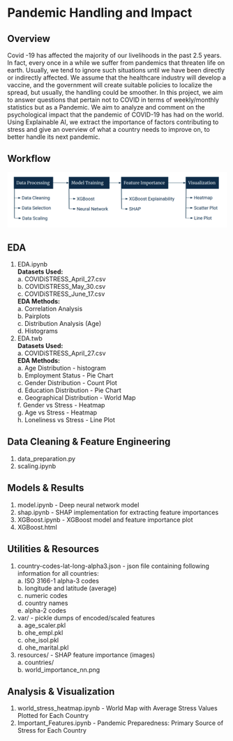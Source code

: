 # Pandemic Handling and Impact

## Overview
Covid -19 has affected the majority of our livelihoods in the past 2.5 years. In fact, every once in a while we suffer from pandemics that threaten life on earth. Usually, we tend to ignore such situations until we have been directly or indirectly affected. We assume that the healthcare industry will develop a vaccine, and the government will create suitable policies to localize the spread, but usually, the handling could be smoother. In this project, we aim to answer questions that pertain not to COVID in terms of weekly/monthly statistics but as a Pandemic. We aim to analyze and comment on the psychological impact that the pandemic of COVID-19 has had on the world. Using Explainable AI, we extract the importance of factors contributing to stress and give an overview of what a country needs to improve on, to better handle its next pandemic.

## Workflow

![Project Workflow](./resources/Workflow.png?raw=true)

## EDA
1. EDA.ipynb <br  />
  **Datasets Used:**   <br  />
     a. COVIDiSTRESS_April_27.csv <br  />
     b. COVIDiSTRESS_May_30.csv <br  />
     c. COVIDiSTRESS_June_17.csv <br  />
  **EDA Methods:** <br  />
     a. Correlation Analysis <br  />
     b. Pairplots <br  />
     c. Distribution Analysis (Age) <br  />
     d. Histograms <br  />
2. EDA.twb <br  />
  **Datasets Used:** <br  />
      a. COVIDiSTRESS_April_27.csv <br  />
  **EDA Methods:** <br  />
     a. Age Distribution - histogram <br  />
     b. Employment Status - Pie Chart <br  />
     c. Gender Distribution - Count Plot <br  />
     d. Education Distribution - Pie Chart <br  />
     e. Geographical Distribution - World Map <br  />
     f. Gender vs Stress - Heatmap <br  />
     g. Age vs Stress - Heatmap <br  />
     h. Loneliness vs Stress - Line Plot <br  />

## Data Cleaning & Feature Engineering
1. data_preparation.py <br  />
2. scaling.ipynb <br  />

## Models & Results
1. model.ipynb - Deep neural network model <br  />
2. shap.ipynb - SHAP implementation for extracting feature importances <br  />
3. XGBoost.ipynb - XGBoost model and feature importance plot <br  />
4. XGBoost.html  <br  />

## Utilities & Resources
1. country-codes-lat-long-alpha3.json - json file containing following information for all countries: <br  />
  a. ISO 3166-1 alpha-3 codes <br  />
  b. longitude and latitude (average) <br  />
  c. numeric codes <br  />
  d. country names <br  />
  e. alpha-2 codes <br  />
2. var/ - pickle dumps of encoded/scaled features <br  />
  a. age_scaler.pkl <br  />
  b. ohe_empl.pkl <br  />
  c. ohe_isol.pkl <br  />
  d. ohe_marital.pkl <br  />
3. resources/ - SHAP feature importance (images) <br  />
  a. countries/ <br  />
  b. world_importance_nn.png <br  />

## Analysis & Visualization
1. world_stress_heatmap.ipynb - World Map with Average Stress Values Plotted for Each Country <br  />
2. Important_Features.ipynb - Pandemic Preparedness: Primary Source of Stress for Each Country <br  />
